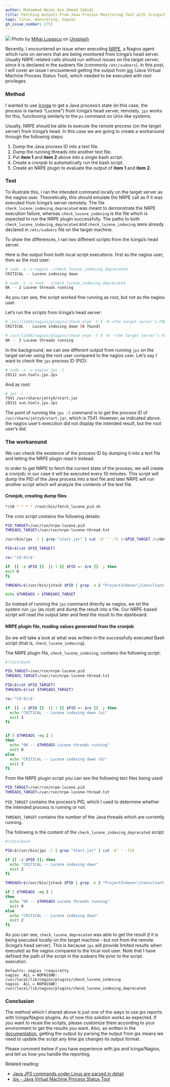 ```yaml
---
author: Muhammad Najmi bin Ahmad Zabidi
title: Fetching Outputs From Java Process Monitoring Tool with Icinga/​Nagios
tags: linux, monitoring, nagios
gh_issue_number: 1753
---
```


![](getting-inputs-from-jps-in-nagios-icinga/banner.jpg)
Photo by [Mihai Lupascu](https://unsplash.com/@mlupascu) on [Unsplash](https://unsplash.com/photos/epLSTrZ9aOE)

Recently, I encountered an issue when executing [NRPE](https://exchange.nagios.org/directory/Addons/Monitoring-Agents/NRPE--2D-Nagios-Remote-Plugin-Executor/details), a Nagios agent which runs on servers that are being monitored from Icinga’s head server. Usually NRPE-related calls should run without issues on the target server, since it is declared in the sudoers file (commonly `/etc/sudoers`). In this post, I will cover an issue I encountered getting the output from [jps](https://docs.oracle.com/javase/7/docs/technotes/tools/share/jps.html) (Java Virtual Machine Process Status Tool), which needed to be executed with root privileges.

### Method

I wanted to use [Icinga](https://icinga.com/) to get a Java process’s state (in this case, the process is named “Lucene”) from Icinga’s head server, remotely. `jps` works for this, functioning similarly to the `ps` command on Unix-like systems.

Usually, NRPE should be able to execute the remote process (on the target server) from Icinga’s head. In this case we are going to create a workaround through the following steps:

1. Dump the Java process ID into a text file.
2. Dump the running threads into another text file.
3. Put **item 1** and **item 2** above into a single bash script.
4. Create a cronjob to automatically run the bash script.
5. Create an NRPE plugin to evaluate the output of **item 1** and **item 2**.

### Test

To illustrate this, I ran the intended command locally on the target server as the nagios user. Theoretically, this should emulate the NRPE call as if it was executed from Icinga’s server remotely. The file `check_lucene_indexing_deprecated` was meant to demonstrate the NRPE execution failure, whereas `check_lucene_indexing` is the file which is expected to run the NRPE plugin successfully. The paths to both `check_lucene_indexing_deprecated` and `check_lucene_indexing` were already declared in `/etc/sudoers` file on the target machine.

To show the differences, I ran two different scripts from the Icinga’s head server.

Here is the output from both local script executions: first as the nagios user, then as the root user:

```bash
# sudo -s -u nagios ./check_lucene_indexing_deprecated
CRITICAL -- Lucene indexing down

# sudo -s -u root  ./check_lucene_indexing_deprecated
OK -- 2 Lucene threads running
```

As you can see, the script worked fine running as root, but not as the nagios user.

Let’s run the scripts from Icinga’s head server:

```bash
# /usr/lib64/nagios/plugins/check_nrpe -t 5 -H <the target server’s FQDN> -c  check_lucene_indexing_dep
CRITICAL -- Lucene indexing down (0 found)

# /usr/lib64/nagios/plugins/check_nrpe -t 5 -H  <the target server’s FQDN> -c  check_lucene_indexing
OK -- 2 Lucene threads running
```

In the background, we can see different output from running `jps` on the target server using the root user compared to the nagios user. Let’s say I want to check the `jps` process ID (PID):

```bash
# sudo -s -u nagios jps -l
29112 sun.tools.jps.Jps
```

And as root:

```bash
# jps -l
7541 /usr/share/jetty9/start.jar
29131 sun.tools.jps.Jps
```

The point of running the `jps -l` command is to get the process ID of `/usr/share/jetty9/start.jar`, which is 7541. However, as indicated above, the nagios user’s execution did not display the intended result, but the root user’s did.

### The workaround

We can check the existence of the process ID by dumping it into a text file and letting the NRPE plugin read it instead.

In order to get NRPE to fetch the current state of the process, we will create a cronjob; in our case it will be executed every 10 minutes. This script will dump the PID of the Java process into a text file and later NRPE will run another script which will analyze the contents of the text file.

#### Cronjob, creating dump files

```bash
*/10 * * * * /root/bin/fetch_lucene_pid.sh
```

The cron script contains the following details:

```bash
PID_TARGET=/var/run/nrpe-lucene.pid
THREADS_TARGET=/var/run/nrpe-lucene-thread.txt

/usr/bin/jps -l | grep "start.jar" | cut -d' ' -f1 1>$PID_TARGET 2>/dev/null

PID=$(cat $PID_TARGET)

re='^[0-9]+$'

if  [[ -z $PID ]]  || ! [[ $PID =~ $re ]]  ; then
exit 0
fi

THREADS=$(/usr/bin/jstack $PID | grep -A 2 "ProjectIndexer\|ConsultantIndexer" | grep -c "java.lang.Thread.State: WAITING (parking)")

echo $THREADS > $THREADS_TARGET
```

So instead of running the `jps` command directly as nagios, we let the system run `jps` (as root) and dump the result into a file. Our NRPE-based script will read the output later and feed the result to the dashboard.

#### NRPE plugin file, reading values generated from the cronjob

So we will take a look at what was written in the successfully executed Bash script (that is, `check_lucene_indexing`).

The NRPE plugin file, `check_lucene_indexing`, contains the following script:

```bash
#!/bin/bash

PID_TARGET=/var/run/nrpe-lucene.pid
THREADS_TARGET=/var/run/nrpe-lucene-thread.txt

PID=$(cat $PID_TARGET)
THREADS=$(cat $THREADS_TARGET)

re='^[0-9]+$'

if  [[ -z $PID ]]  || ! [[ $PID =~ $re ]]  ; then
  echo "CRITICAL -- Lucene indexing down (a)"
  exit 2
fi


if [ $THREADS -eq 2 ]
then
  echo "OK -- $THREADS Lucene threads running"
  exit 0
else
  echo "CRITICAL -- Lucene indexing down (b)"
  exit 2
fi
```

From the NRPE plugin script you can see the following text files being used:

```bash
PID_TARGET=/var/run/nrpe-lucene.pid
THREADS_TARGET=/var/run/nrpe-lucene-thread.txt
```

`PID_TARGET` contains the process’s PID, which I used to determine whether the intended process is running or not.

`THREADS_TARGET` contains the number of the Java threads which are currently running.

The following is the content of the `check_lucene_indexing_deprecated` script:

```bash
#!/bin/bash

PID=$(/usr/bin/jps -l | grep "start.jar" | cut -d' ' -f1)

if [[ -z $PID ]]; then
  echo "CRITICAL -- Lucene indexing down"
  exit 2
fi

THREADS=$(/usr/bin/jstack $PID | grep -A 2 "ProjectIndexer\|ConsultantIndexer" | grep -c "java.lang.Thread.State: WAITING (parking)")

if [ $THREADS -eq 2 ]
then
  echo "OK -- $THREADS Lucene threads running"
  exit 0
else
  echo "CRITICAL -- Lucene indexing down"
  exit 2
fi
```

As you can see, `check_lucene_deprecated` was able to get the result *if* it is being executed locally on the target machine - but not from the remote (Icinga’s head server). This is because `jps` will provide limited results when executed as the nagios compared to the local root user. Note that I have defined the path of the script in the sudoers file prior to the script execution.

```nohighlight
Defaults: nagios !requiretty
nagios  ALL = NOPASSWD: /usr/local/lib/nagios/plugins/check_lucene_indexing
nagios  ALL = NOPASSWD: /usr/local/lib/nagios/plugins/check_lucene_indexing_deprecated
```

### Conclusion

The method which I shared above is just one of the ways to use jps reports with Icinga/​Nagios plugins. As of now this solution works as expected. If you want to reuse the scripts, please customize them according to your environment to get the results you want. Also, as written in the [documentation](https://docs.oracle.com/javase/7/docs/technotes/tools/share/jps.html), getting the output by parsing the output from jps means we need to update the script any time jps changes its output format.

Please comment below if you have experience with jps and Icinga/​Nagios, and tell us how you handle the reporting.

Related reading:

* [Java JPS commands under Linux are parsed in detail](https://developpaper.com/java-jps-commands-under-linux-are-parsed-in-detail/)
* [jps - Java Virtual Machine Process Status Tool](https://docs.oracle.com/javase/7/docs/technotes/tools/share/jps.html)
